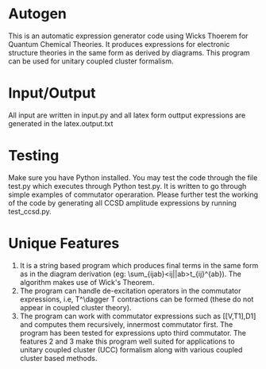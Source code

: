 # Autogen
This is an automatic expression generator code using Wicks Thoerem for Quantum Chemical Theories. It produces expressions for electronic structure theories in the same form as derived by diagrams. This program can be used for unitary coupled cluster formalism.
# Input/Output
All input are written in input.py and all latex form outtput expressions are generated in the latex.output.txt

# Testing 
Make sure you have Python installed. 
You may test the code through the file test.py which executes through Python test.py. 
It is written to go through simple examples of commutator operaration. 
Please further test the working of the code by generating all CCSD amplitude expressions by running test_ccsd.py.
 
# Unique Features
1. It is a string based program which produces final terms in the same form as in the diagram derivation (eg: \sum_{ijab}<ij||ab>t_{ij}^{ab}). The algorithm makes use of Wick's Theorem. 
2. The program can handle de-excitation operators in the commutator expressions, i.e, T^\dagger T contractions can be formed (these do not appear in coupled cluster theory).
3. The program can work with commutator expressions such as [[V,T1],D1] and computes them recursively, innermost commutator first. The program has been tested for expressions upto third commutator.
The features 2 and 3 make this program well suited for applications to unitary coupled cluster (UCC) formalism along with various coupled cluster based methods. 
